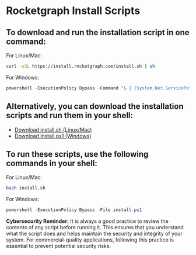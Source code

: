 # Rocketgraph Install Scripts

## To download and run the installation script in one command:

For Linux/Mac:
```bash
curl -sSL https://install.rocketgraph.com/install.sh | sh
```

For Windows:
```powershell
powershell -ExecutionPolicy Bypass -Command "& { [System.Net.ServicePointManager]::SecurityProtocol = [System.Net.ServicePointManager]::SecurityProtocol -bor 3072; iex ((New-Object System.Net.WebClient).DownloadString('https://install.rocketgraph.com/install.ps1')) }"
```

## Alternatively, you can download the installation scripts and run them in your shell:

- [Download install.sh (Linux/Mac)](install.sh)
- [Download install.ps1 (Windows)](install.ps1)

## To run these scripts, use the following commands in your shell:

For Linux/Mac:
```bash
bash install.sh
```

For Windows:
```powershell
powershell -ExecutionPolicy Bypass -File install.ps1
```

**Cybersecurity Reminder:** It is always a good practice to review the contents of any script before running it. This ensures that you understand what the script does and helps maintain the security and integrity of your system. For commercial-quality applications, following this practice is essential to prevent potential security risks.
